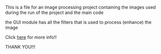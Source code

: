 This is a file for an image processing project containing the images used during the run of the project and the main code



the GUI module has all the filters that is used to process (enhance) the image 


Click <a href="https://github.com/Yomna141/Image-Processing/blob/main/Image_Processing%20(1).pdf">here</a> for more info!!


<footer>
  THANK YOU!!!
</footer>
